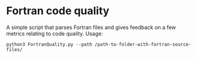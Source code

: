 # Fortran code quality
A simple script that parses Fortran files and gives feedback on a few metrics relating to code quality. Usage:
```shell
python3 FortranQuality.py --path /path-to-folder-with-fortran-source-files/
```
